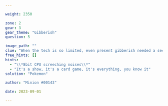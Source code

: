 ```yaml
---

weight: 2350

zone: 2
gear: 3
gear_theme: "Gibberish"
question: 5

image_path: ""
clue: "When the tech is so limited, even present gibberish needed a second downgrade."
free_hints: []
hints:
  - "\\*8bit CPU screeching noises\\*"
  - "It's a show, it's a card game, it's everything, you know it"
solution: "Pokemon"

author: "Minion #00143"

date: 2023-09-01

---
```


